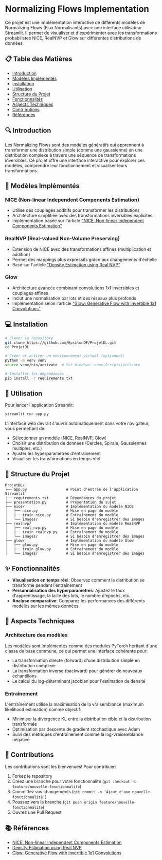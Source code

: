 # Normalizing Flows Implementation

Ce projet est une implémentation interactive de différents modèles de Normalizing Flows (Flux Normalisants) avec une interface utilisateur Streamlit. Il permet de visualiser et d'expérimenter avec les transformations probabilistes NICE, RealNVP et Glow sur différentes distributions de données.

## 📋 Table des Matières

- [Introduction](#introduction)
- [Modèles Implémentés](#modèles-implémentés)
- [Installation](#installation)
- [Utilisation](#utilisation)
- [Structure du Projet](#structure-du-projet)
- [Fonctionnalités](#fonctionnalités)
- [Aspects Techniques](#aspects-techniques)
- [Contributions](#contributions)
- [Références](#références)

## 🔍 Introduction

Les Normalizing Flows sont des modèles génératifs qui apprennent à transformer une distribution simple (comme une gaussienne) en une distribution complexe à travers une séquence de transformations inversibles. Ce projet offre une interface interactive pour explorer ces modèles, comprendre leur fonctionnement et visualiser leurs transformations.

## 🧠 Modèles Implémentés

### NICE (Non-linear Independent Components Estimation)
- Utilise des couplages additifs pour transformer les distributions
- Architecture simplifiée avec des transformations inversibles explicites
- Implémentation basée sur l'article ["NICE: Non-linear Independent Components Estimation"](https://arxiv.org/abs/1410.8516)

### RealNVP (Real-valued Non-Volume Preserving)
- Extension de NICE avec des transformations affines (multiplication et addition)
- Permet des mappings plus expressifs grâce aux changements d'échelle
- Basé sur l'article ["Density Estimation using Real NVP"](https://arxiv.org/abs/1605.08803)

### Glow
- Architecture avancée combinant convolutions 1x1 inversibles et couplages affines
- Inclut une normalisation par lots et des réseaux plus profonds
- Implémentation selon l'article ["Glow: Generative Flow with Invertible 1x1 Convolutions"](https://arxiv.org/abs/1807.03039)

## 💻 Installation

```bash
# Cloner le repository
git clone https://github.com/EpsilonOF/ProjetDL.git
cd ProjetDL

# Créer et activer un environnement virtuel (optionnel)
python -m venv venv
source venv/bin/activate  # Sur Windows: venv\Scripts\activate

# Installer les dépendances
pip install -r requirements.txt
```

## 🚀 Utilisation

Pour lancer l'application Streamlit:

```bash
streamlit run app.py
```

L'interface web devrait s'ouvrir automatiquement dans votre navigateur, vous permettant de:
- Sélectionner un modèle (NICE, RealNVP, Glow)
- Choisir une distribution de données (Cercles, Spirale, Gaussiennes multiples, etc.)
- Ajuster les hyperparamètres d'entraînement
- Visualiser les transformations en temps réel

## 📁 Structure du Projet

```
ProjetDL/
├── app.py                  # Point d'entrée de l'application Streamlit
├── requirements.txt        # Dépendances du projet
├── presentation.py         # Présentation du sujet
├── nice/                   # Implémentation du modèle NICE
│   ├── nice.py             # Mise en page du modèle
│   ├── train_nice.py       # Entraînement du modèle
│   └── images/             # Si besoin d'enregistrer des images
├── realnvp/                # Implémentation du modèle RealNVP
│   ├── real_nvp.py         # Mise en page du modèle
│   ├── train_realnvp.py    # Entraînement du modèle
│   └── images/             # Si besoin d'enregistrer des images
├── glow/                   # Implémentation du modèle Glow
│   ├── glow.py             # Mise en page du modèle
│   ├── train_glow.py       # Entraînement du modèle
│   └── images/             # Si besoin d'enregistrer des images
```

## ✨ Fonctionnalités

- **Visualisation en temps réel**: Observez comment la distribution se transforme pendant l'entraînement
- **Personnalisation des hyperparamètres**: Ajustez le taux d'apprentissage, la taille des lots, le nombre d'epochs, etc.
- **Analyse comparative**: Comparez les performances des différents modèles sur les mêmes données

## 🔧 Aspects Techniques

### Architecture des modèles

Les modèles sont implémentés comme des modules PyTorch héritant d'une classe de base commune, ce qui permet une interface cohérente pour:
- La transformation directe (forward) d'une distribution simple en distribution complexe
- La transformation inverse (backward) pour générer de nouveaux échantillons
- Le calcul du log-déterminant jacobien pour l'estimation de densité

### Entraînement

L'entraînement utilise la maximisation de la vraisemblance (maximum likelihood estimation) comme objectif:
- Minimiser la divergence KL entre la distribution cible et la distribution transformée
- Optimisation par descente de gradient stochastique avec Adam
- Suivi des métriques d'entraînement comme la log-vraisemblance négative

## 🤝 Contributions

Les contributions sont les bienvenues! Pour contribuer:
1. Forkez le repository
2. Créez une branche pour votre fonctionnalité (`git checkout -b feature/nouvelle-fonctionnalite`)
3. Committez vos changements (`git commit -m 'Ajout d'une nouvelle fonctionnalité'`)
4. Poussez vers la branche (`git push origin feature/nouvelle-fonctionnalite`)
5. Ouvrez une Pull Request

## 📚 Références

- [NICE: Non-linear Independent Components Estimation](https://arxiv.org/abs/1410.8516)
- [Density Estimation using Real NVP](https://arxiv.org/abs/1605.08803)
- [Glow: Generative Flow with Invertible 1x1 Convolutions](https://arxiv.org/abs/1807.03039)
